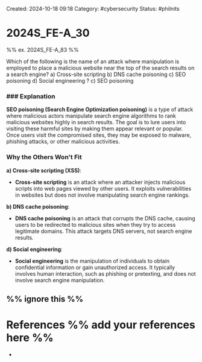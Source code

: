 Created: 2024-10-18 09:18
Category: #cybersecurity 
Status: #philnits



# 2024S_FE-A_30
%% ex. 2024S_FE-A_83 %%

Which of the following is the name of an attack where manipulation is employed to place a malicious website near the top of the search results on a search engine?
a) Cross-site scripting
b) DNS cache poisoning 
c) SEO poisoning 
d) Social engineering
? 
c) SEO poisoning 
### ### Explanation

**SEO poisoning (Search Engine Optimization poisoning)** is a type of attack where malicious actors manipulate search engine algorithms to rank malicious websites highly in search results. The goal is to lure users into visiting these harmful sites by making them appear relevant or popular. Once users visit the compromised sites, they may be exposed to malware, phishing attacks, or other malicious activities.

### Why the Others Won't Fit

**a) Cross-site scripting (XSS)**:

- **Cross-site scripting** is an attack where an attacker injects malicious scripts into web pages viewed by other users. It exploits vulnerabilities in websites but does not involve manipulating search engine rankings.

**b) DNS cache poisoning**:

- **DNS cache poisoning** is an attack that corrupts the DNS cache, causing users to be redirected to malicious sites when they try to access legitimate domains. This attack targets DNS servers, not search engine results.

**d) Social engineering**:

- **Social engineering** is the manipulation of individuals to obtain confidential information or gain unauthorized access. It typically involves human interaction, such as phishing or pretexting, and does not involve search engine manipulation.




%% ignore this %%
---









# References %% add your references here %%
- 